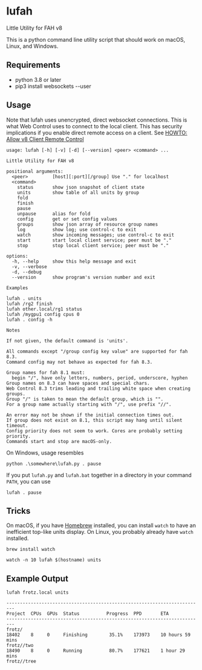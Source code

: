 # lufah

Little Utility for FAH v8

This is a python command line utility script that should
work on macOS, Linux, and Windows.


## Requirements

- python 3.8 or later
- pip3 install websockets --user


## Usage

Note that lufah uses unencrypted, direct websocket connections.
This is what Web Control uses to connect to the local client.
This has security implications if you enable direct remote access on a client.
See [HOWTO: Allow v8 Client Remote Control](https://foldingforum.org/viewtopic.php?t=39050)

```
usage: lufah [-h] [-v] [-d] [--version] <peer> <command> ...

Little Utility for FAH v8

positional arguments:
  <peer>         [host][:port][/group] Use "." for localhost
  <command>
    status       show json snapshot of client state
    units        show table of all units by group
    fold
    finish
    pause
    unpause      alias for fold
    config       get or set config values
    groups       show json array of resource group names
    log          show log; use control-c to exit
    watch        show incoming messages; use control-c to exit
    start        start local client service; peer must be "."
    stop         stop local client service; peer must be "."

options:
  -h, --help     show this help message and exit
  -v, --verbose
  -d, --debug
  --version      show program's version number and exit

Examples

lufah . units
lufah /rg2 finish
lufah other.local/rg1 status
lufah /mygpu1 config cpus 0
lufah . config -h

Notes

If not given, the default command is 'units'.

All commands except "/group config key value" are supported for fah 8.3.
Command config may not behave as expected for fah 8.3.

Group names for fah 8.1 must:
  begin "/", have only letters, numbers, period, underscore, hyphen
Group names on 8.3 can have spaces and special chars.
Web Control 8.3 trims leading and trailing white space when creating groups.
Group "/" is taken to mean the default group, which is "".
For a group name actually starting with "/", use prefix "//".

An error may not be shown if the initial connection times out.
If group does not exist on 8.1, this script may hang until silent timeout.
Config priority does not seem to work. Cores are probably setting priority.
Commands start and stop are macOS-only.
```

On Windows, usage resembles
```
python .\somewhere\lufah.py . pause
```
If you put `lufah.py` and `lufah.bat` together in a directory
in your command `PATH`, you can use
```
lufah . pause
```

## Tricks

On macOS, if you have [Homebrew](https://brew.sh/) installed, you can install `watch` to have an inefficient top-like units display.
On Linux, you probably already have `watch` installed.

```
brew install watch

watch -n 10 lufah $(hostname) units
```

## Example Output

```
lufah frotz.local units
```
```
-------------------------------------------------------------------------
Project  CPUs  GPUs  Status          Progress  PPD       ETA
-------------------------------------------------------------------------
frotz/
18402    8     0     Finishing        35.1%    173973    10 hours 59 mins
frotz//two
18490    8     0     Running          80.7%    177621    1 hour 29 mins
frotz//tree
```
